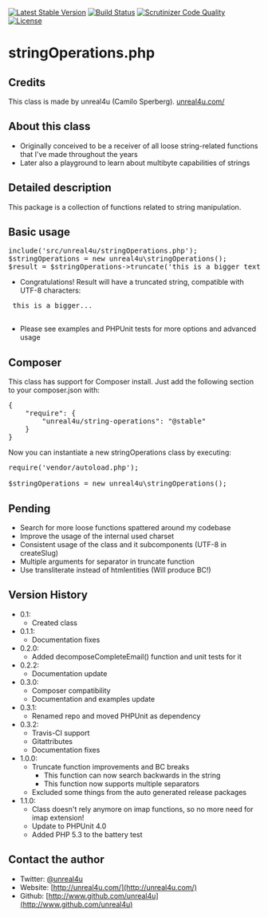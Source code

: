 [![Latest Stable Version](https://poser.pugx.org/unreal4u/string-operations/v/stable.png)](https://packagist.org/packages/unreal4u/string-operations)
[![Build Status](https://travis-ci.org/unreal4u/string-operations.png?branch=master)](https://travis-ci.org/unreal4u/string-operations)
[![Scrutinizer Code Quality](https://scrutinizer-ci.com/g/unreal4u/string-operations/badges/quality-score.png?s=bda9bffddbd3a8fb7f24782c42dfd4d57ea0d2d8)](https://scrutinizer-ci.com/g/unreal4u/string-operations/)
[![License](https://poser.pugx.org/unreal4u/string-operations/license.png)](https://packagist.org/packages/unreal4u/string-operations)

stringOperations.php
======

Credits
--------

This class is made by unreal4u (Camilo Sperberg). [unreal4u.com/](http://unreal4u.com/)

About this class
--------

* Originally conceived to be a receiver of all loose string-related functions that I've made throughout the years
* Later also a playground to learn about multibyte capabilities of strings

Detailed description
---------

This package is a collection of functions related to string manipulation.

Basic usage
----------

<pre>include('src/unreal4u/stringOperations.php');
$stringOperations = new unreal4u\stringOperations();
$result = $stringOperations->truncate('this is a bigger text', 15);
</pre>

* Congratulations! Result will have a truncated string, compatible with UTF-8 characters:
 <pre>
 this is a bigger...
 </pre>
* Please see examples and PHPUnit tests for more options and advanced usage

Composer
----------

This class has support for Composer install. Just add the following section to your composer.json with:

<pre>
{
    "require": {
        "unreal4u/string-operations": "@stable"
    }
}
</pre>

Now you can instantiate a new stringOperations class by executing:

<pre>
require('vendor/autoload.php');

$stringOperations = new unreal4u\stringOperations();
</pre>

Pending
---------
* Search for more loose functions spattered around my codebase
* Improve the usage of the internal used charset
* Consistent usage of the class and it subcomponents (UTF-8 in createSlug)
* Multiple arguments for separator in truncate function
* Use transliterate instead of htmlentities (Will produce BC!)

Version History
----------

* 0.1:
    * Created class
* 0.1.1:
    * Documentation fixes
* 0.2.0:
    * Added decomposeCompleteEmail() function and unit tests for it
* 0.2.2:
    * Documentation update
* 0.3.0:
    * Composer compatibility
    * Documentation and examples update
* 0.3.1:
    * Renamed repo and moved PHPUnit as dependency
* 0.3.2:
    * Travis-CI support
    * Gitattributes
    * Documentation fixes
* 1.0.0:
    * Truncate function improvements and BC breaks
        * This function can now search backwards in the string
        * This function now supports multiple separators
    * Excluded some things from the auto generated release packages
* 1.1.0:
    * Class doesn't rely anymore on imap functions, so no more need for imap extension!
    * Update to PHPUnit 4.0
    * Added PHP 5.3 to the battery test

Contact the author
-------

* Twitter: [@unreal4u](http://twitter.com/unreal4u)
* Website: [http://unreal4u.com/](http://unreal4u.com/)
* Github:  [http://www.github.com/unreal4u](http://www.github.com/unreal4u)
